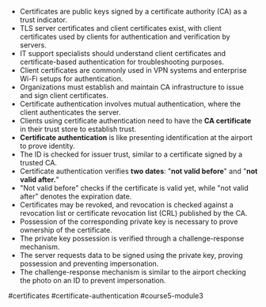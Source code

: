 - Certificates are public keys signed by a certificate authority (CA) as a trust indicator.
- TLS server certificates and client certificates exist, with client certificates used by clients for authentication and verification by servers.
- IT support specialists should understand client certificates and certificate-based authentication for troubleshooting purposes.
- Client certificates are commonly used in VPN systems and enterprise Wi-Fi setups for authentication.
- Organizations must establish and maintain CA infrastructure to issue and sign client certificates.
- Certificate authentication involves mutual authentication, where the client authenticates the server.
- Clients using certificate authentication need to have the **CA certificate** in their trust store to establish trust.
- **Certificate authentication** is like presenting identification at the airport to prove identity.
- The ID is checked for issuer trust, similar to a certificate signed by a trusted CA.
- Certificate authentication verifies **two dates**: "**not valid before**" and "**not valid after.**"
- "Not valid before" checks if the certificate is valid yet, while "not valid after" denotes the expiration date.
- Certificates may be revoked, and revocation is checked against a revocation list or certificate revocation list (CRL) published by the CA.
- Possession of the corresponding private key is necessary to prove ownership of the certificate.
- The private key possession is verified through a challenge-response mechanism.
- The server requests data to be signed using the private key, proving possession and preventing impersonation.
- The challenge-response mechanism is similar to the airport checking the photo on an ID to prevent impersonation.

#certificates #certificate-authentication #course5-module3 
